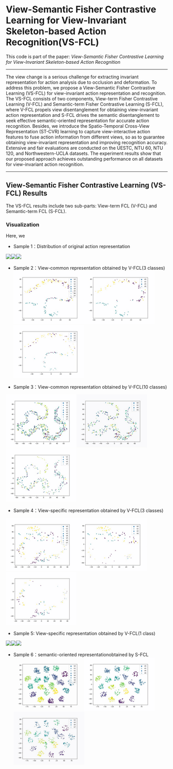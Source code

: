 # View-Semantic Fisher Contrastive Learning for View-Invariant Skeleton-based Action Recognition(VS-FCL)

This code is part of the paper: *View-Semantic Fisher Contrastive Learning for View-Invariant Skeleton-based Action Recognition*
***
The view change is a serious challenge for extracting invariant representation for action analysis due to occlusion and deformation. To address this problem, we propose a View-Semantic Fisher Contrastive Learning (VS-FCL) for view-invariant action representation and recognition. The VS-FCL consists of two components, View-term Fisher Contrastive Learning (V-FCL) and Semantic-term Fisher Contrastive Learning (S-FCL), where V-FCL propels view disentanglement for obtaining view-invariant action representation and S-FCL drives the semantic disentanglement to seek effective semantic-oriented representation for accurate action
recognition. Besides, we introduce the Spatio-Temporal Cross-View Representation (ST-CVR) learning to capture view-interactive action features to fuse action information from different views, so as to guarantee obtaining view-invariant representation and improving recognition accuracy. Extensive and fair
evaluations are conducted on the UESTC, NTU 60, NTU 120, and Northwestern-UCLA datasets. The experiment results show that our proposed approach achieves outstanding performance on all datasets for view-invariant action recognition.
***   

##  View-Semantic Fisher Contrastive Learning (VS-FCL) Results
The VS-FCL results include two sub-parts: View-term FCL (V-FCL) and Semantic-term FCL (S-FCL).



### Visualization
Here, we 

<!-- <figure class="third">
    <img src="./bigjpg/f-c-3_1.jpg">
    <figcaption>这是图片1的标题</figcaption>
    <img src="./bigjpg/f-c-3_2.jpg">
    <figcaption>这是图片2的标题</figcaption>
    <img src="./bigjpg/f-c-3_3.jpg">
    <figcaption>这是图片3的标题</figcaption>
</figure> -->
- Sample 1：Distribution of original action representation

<img src="./bigjpg/L-S-fv-40_1_begin.jpg" width=220><img src="./bigjpg/L-S-fv-40_2_begin.jpg" width=220><img src="./bigjpg/L-S-fv-40_3_begin.jpg" width=220>

 - Sample 2：View-common representation obtained by V-FCL(3 classes)
<img src="./bigjpg/f-c-3_1.jpg" width=220><img src="./bigjpg/f-c-3_2.jpg" width=220><img src="./bigjpg/f-c-3_3.jpg" width=220>

<!-- |View-common Representation|<img src="./bigjpg/f-c-3_1.jpg" width="200">|<img src="./bigjpg/f-c-3_2.jpg" width="200">|<mg src="./bigjpg/f-c-3_3.jpg" width="200">
|:-:|:-:|:-:| -->

- Sample 3：View-common representation obtained by V-FCL(10 classes)

<img src="./bigjpg/V-FCL-10_1.jpg" width=220><img src="./bigjpg/V-FCL-10_2.jpg" width=220><img src="./bigjpg/V-FCL-10_3.jpg" width=220>

- Sample 4：View-specific representation obtained by V-FCL(3 classes)

<img src="./bigjpg/f-s-3_1.jpg" width=220><img src="./bigjpg/f-s-3_2.jpg" width=220><img src="./bigjpg/f-s-3_3.jpg" width=220>

- Sample 5: View-specific representation obtained by V-FCL(1 class)

<img src="./bigjpg/f-s-17_1.jpg" width=220><img src="./bigjpg/f-s-17_2.jpg" width=220><img src="./bigjpg/f-s-17_3.jpg" width=220>

- Sample 6：semantic-oriented representationobtained by S-FCL
<img src="./bigjpg/VS-FCL-10_1.jpg" width=220><img src="./bigjpg/VS-FCL-10_2.jpg" width=220><img src="./bigjpg/VS-FCL-10_3.jpg" width=220>
